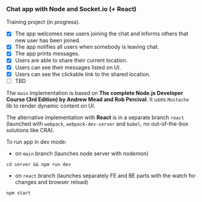 ### Chat app with Node and Socket.io (+ React)

Training project (in progress).

- [x] The app welcomes new users joining the chat and informs others that new user has been joined.
- [x] The app notifies all users when somebody is leaving chat.
- [x] The app prints messages.
- [x] Users are able to share their current location.
- [x] Users can see their messages listed on UI.
- [x] Users can see the clickable link to the shared location.
- [ ] TBD

The `main` implementation is based on **The complete Node.js Developer Course (3rd Edition) by Andrew Mead and Rob Percival**. It uses `Mustache` lib to render dynamic content on UI.

The alternative implementation with **React** is in a separate branch `react` (launched with `webpack`, `webpack-dev-server` and `babel`, no out-of-the-box solutions like CRA).

To run app in dev mode:

- on `main` branch (launches node server with nodemon)

```
cd server && npm run dev
```

- on `react` branch (launches separately FE and BE parts with the watch for changes and browser reload)

```
npm start
```
